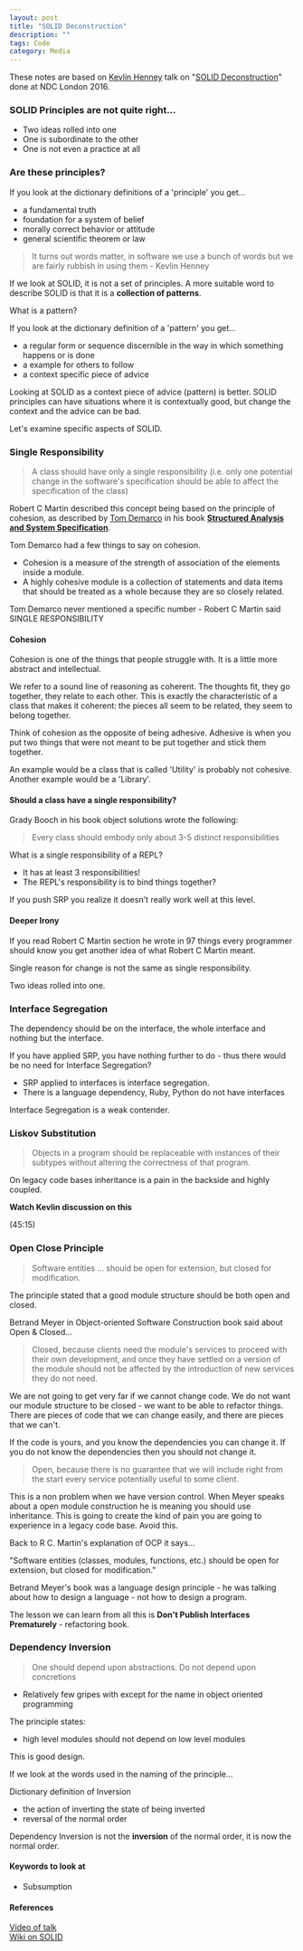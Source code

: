 ```yaml
---
layout: post
title: "SOLID Deconstruction"
description: ""
tags: Code
category: Media
---
```


These notes are based on [Kevlin Henney](https://twitter.com/KevlinHenney) talk on "[SOLID Deconstruction](https://vimeo.com/157708450)" done at NDC London 2016.

### SOLID Principles are not quite right...  

- Two ideas rolled into one  
- One is subordinate to the other  
- One is not even a practice at all  

### Are these principles?

If you look at the dictionary definitions of a 'principle' you get...  

- a fundamental truth  
- foundation for a system of belief  
- morally correct behavior or attitude  
- general scientific theorem or law   

> It turns out words matter, in software we use a bunch of words but we are fairly rubbish in using them - Kevlin Henney

If we look at SOLID, it is not a set of principles. A more suitable word to describe SOLID is that it is a **collection of patterns**.  

What is a pattern?  

If you look at the dictionary definition of a 'pattern' you get...
  
- a regular form or sequence discernible in the way in which something happens or is done  
- a example for others to follow  
- a context specific piece of advice  

Looking at SOLID as a context piece of advice (pattern) is better. SOLID principles can have situations where it is contextually good, but change the context and the advice can be bad.  

Let's examine specific aspects of SOLID.  

### Single Responsibility  

> A class should have only a single responsibility (i.e. only one potential change in the software's specification should be able to affect the specification of the class)

Robert C Martin described this concept being based on the principle of cohesion, as described by [Tom Demarco](https://en.wikipedia.org/wiki/Tom_DeMarco) in his book **[Structured Analysis and System Specification](https://www.amazon.com/Structured-Analysis-System-Specification-DeMarco/dp/0138543801)**.  

Tom Demarco had a few things to say on cohesion. 

- Cohesion is a measure of the strength of association of the elements inside a module. 
- A highly cohesive module is a collection of statements and data items that should be treated as a whole because they are so closely related.

Tom Demarco never mentioned a specific number - Robert C Martin said SINGLE RESPONSIBILITY  

#### Cohesion 

Cohesion is one of the things that people struggle with. It is a little more abstract and intellectual.

We refer to a sound line of reasoning as coherent. The thoughts fit, they go together, they relate to each other. This is exactly the characteristic of a class that makes it coherent: the pieces all seem to be related, they seem to belong together.

Think of cohesion as the opposite of being adhesive. Adhesive is when you put two things that were not meant to be put together and stick them together.

An example would be a class that is called 'Utility' is probably not cohesive. Another example would be a 'Library'.

#### Should a class have a single responsibility?

Grady Booch in his book object solutions wrote the following:  

> Every class should embody only about 3-5 distinct responsibilities  

What is a single responsibility of a REPL?

- It has at least 3 responsibilities!  
- The REPL's responsibility is to bind things together?  

If you push SRP you realize it doesn't really work well at this level.

#### Deeper Irony

If you read Robert C Martin section he wrote in 97 things every programmer should know you get another idea of what Robert C Martin meant.

Single reason for change is not the same as single responsibility.

Two ideas rolled into one.

### Interface Segregation

The dependency should be on the interface, the whole interface and nothing but the interface. 

If you have applied SRP, you have nothing further to do - thus there would be no need for Interface Segregation?  

- SRP applied to interfaces is interface segregation.
- There is a language dependency, Ruby, Python do not have interfaces

Interface Segregation is a weak contender.

### Liskov Substitution

> Objects in a program should be replaceable with instances of their subtypes without altering the correctness of that program.

On legacy code bases inheritance is a pain in the backside and highly coupled.

**Watch Kevlin discussion on this**

(45:15)

### Open Close Principle

> Software entities … should be open for extension, but closed for modification.  

The principle stated that a good module structure should be both open and closed.  

Betrand Meyer in Object-oriented Software Construction book said about Open & Closed...

> Closed, because clients need the module's services to proceed with their own development, and once they have settled on a version of the module should not be affected by the introduction of new services they do not need.  

We are not going to get very far if we cannot change code. We do not want our module structure to be closed - we want to be able to refactor things. There are pieces of code that we can change easily, and there are pieces that we can't.

If the code is yours, and you know the dependencies you can change it. If you do not know the dependencies then you should not change it.  

> Open, because there is no guarantee that we will include right from the start every service potentially useful to some client.  

This is a non problem when we have version control. When Meyer speaks about a open module construction he is meaning you should use inheritance. This is going to create the kind of pain you are going to experience in a legacy code base. Avoid this.

Back to R C. Martin's explanation of OCP it says...

"Software entities (classes, modules, functions, etc.) should be open for extension, but closed for modification."

Betrand Meyer's book was a language design principle - he was talking about how to design a language - not how to design a program.

The lesson we can learn from all this is **Don't Publish Interfaces Prematurely** - refactoring book.  

### Dependency Inversion

> One should depend upon abstractions. Do not depend upon concretions

- Relatively few gripes with except for the name in object oriented programming  

The principle states:  
- high level modules should not depend on low level modules  

This is good design.

If we look at the words used in the naming of the principle...

Dictionary definition of Inversion

- the action of inverting the state of being inverted  
- reversal of the normal order

Dependency Inversion is not the **inversion** of the normal order, it is now the normal order.

#### Keywords to look at  

- Subsumption  

#### References

[Video of talk](https://vimeo.com/157708450)  
[Wiki on SOLID](https://en.wikipedia.org/wiki/SOLID_(object-oriented_design))  
